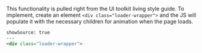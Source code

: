 This functionality is pulled right from the UI toolkit living style guide. To implement, create an element `<div class="loader-wrapper">` and the JS will populate it with the necessary children for animation when the page loads.

```html
showSource: true
---
<div class="loader-wrapper">
```